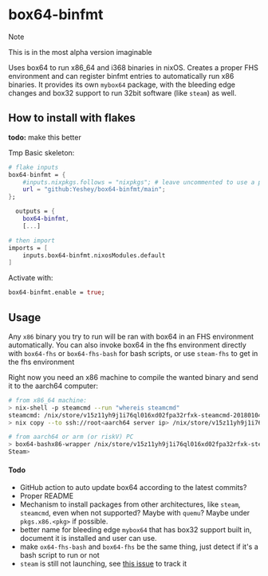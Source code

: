 # box64-binfmt
> [!NOTE]  
> This is in the most alpha version imaginable

Uses box64 to run x86_64 and i368 binaries in nixOS. Creates a proper FHS environment and can register binfmt entries to automatically run x86 binaries.
It provides its own `mybox64` package, with the bleeding edge changes and box32 support to run 32bit software (like `steam`) as well.

## How to install with flakes
**todo:** make this better

Tmp Basic skeleton:

```nix
# flake inputs
box64-binfmt = {
    #inputs.nixpkgs.follows = "nixpkgs"; # leave uncommented to use a pinned version of nixpkgs
    url = "github:Yeshey/box64-binfmt/main";
};
```

```nix
  outputs = {
    box64-binfmt,
    [...]
```

```nix
# then import
imports = [
    inputs.box64-binfmt.nixosModules.default
]
```
Activate with:
```nix
box64-binfmt.enable = true;

```

## Usage

Any `x86` binary you try to run will be ran with box64 in an FHS environment automatically. You can also invoke box64 in the fhs environment directly with `box64-fhs` or `box64-fhs-bash` for bash scripts, or use `steam-fhs` to get in the fhs environment

Right now you need an x86 machine to compile the wanted binary and send it to the aarch64 computer:
```sh
# from x86_64 machine:
> nix-shell -p steamcmd --run "whereis steamcmd"
steamcmd: /nix/store/v15z11yh9j1i76ql016xd02fpa32rfxk-steamcmd-20180104/bin/steamcmd
> nix copy --to ssh://root<aarch64 server ip> /nix/store/v15z11yh9j1i76ql016xd02fpa32rfxk-steamcmd-20180104/bin/steamcmd

# from aarch64 or arm (or riskV) PC
> box64-bashx86-wrapper /nix/store/v15z11yh9j1i76ql016xd02fpa32rfxk-steamcmd-20180104/bin/steamcmd
Steam>
```

#### Todo
- GitHub action to auto update box64 according to the latest commits?
- Proper README
- Mechanism to install packages from other architectures, like `steam`, `steamcmd`, even when not supported? Maybe with `quemu`? Maybe under `pkgs.x86.<pkg>` if possible.
- better name for bleeding edge `mybox64` that has box32 support built in, document it is installed and user can use.
- make `ox64-fhs-bash` and `box64-fhs` be the same thing, just detect if it's a bash script to run or not
- `steam` is still not launching, see [this issue](https://github.com/ptitSeb/box64/issues/2478) to track it
